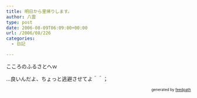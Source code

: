 ```yaml
---
title: 明日から里帰りします。
author: 八雲
type: post
date: 2006-08-09T06:09:00+00:00
url: /2006/08/226
categories:
  - 日記

---
```

こころのふるさとへｗ

…良いんだよ、ちょっと逃避させてよ＾＾；<!--
feedpath info start
-->

<div style="text-align: right; font-size: 10px;">
  &nbsp;&nbsp;<span>generated by <a href="http://feedpath.jp">feedpath</a></span>
</div>

<!--
feedpath info end
-->